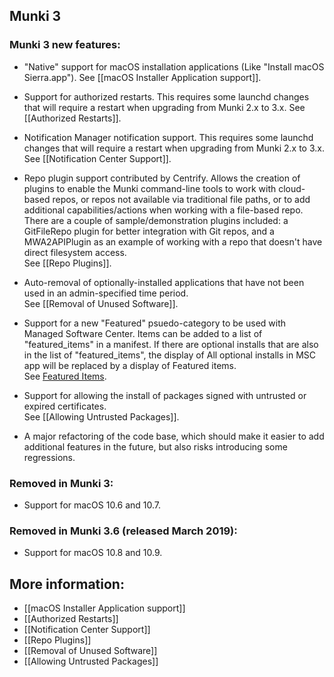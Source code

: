 ## Munki 3

### Munki 3 new features:

* "Native" support for macOS installation applications (Like "Install macOS Sierra.app"). See [[macOS Installer Application support]].

* Support for authorized restarts. 
  This requires some launchd changes that will require a restart when upgrading from Munki 2.x to 3.x. See [[Authorized Restarts]].

* Notification Manager notification support.
  This requires some launchd changes that will require a restart when upgrading from Munki 2.x to 3.x.  
  See [[Notification Center Support]].

* Repo plugin support contributed by Centrify.
  Allows the creation of plugins to enable the Munki command-line tools to work with cloud-based repos, or repos not available via traditional file paths, or to add additional capabilities/actions when working with a file-based repo.
There are a couple of sample/demonstration plugins included: a GitFileRepo plugin for better integration with Git repos, and a MWA2APIPlugin as an example of working with a repo that doesn't have direct filesystem access.  
See [[Repo Plugins]].

* Auto-removal of optionally-installed applications that have not been used in an admin-specified time period.  
  See [[Removal of Unused Software]].

* Support for a new "Featured" psuedo-category to be used with Managed Software Center. Items can be added to a list of "featured\_items" in a manifest. If there are optional installs that are also in the list of "featured\_items", the display of All optional installs in MSC app will be replaced by a display of Featured items.  
  See [Featured Items](Featured-Items-in-Managed-Software-Center).

* Support for allowing the install of packages signed with untrusted or expired certificates.  
  See [[Allowing Untrusted Packages]].

* A major refactoring of the code base, which should make it easier to add additional features in the future, but also risks introducing some regressions.

### Removed in Munki 3:

* Support for macOS 10.6 and 10.7.

### Removed in Munki 3.6 (released March 2019):

* Support for macOS 10.8 and 10.9.

## More information:
* [[macOS Installer Application support]]
* [[Authorized Restarts]]
* [[Notification Center Support]]
* [[Repo Plugins]]
* [[Removal of Unused Software]]
* [[Allowing Untrusted Packages]]
